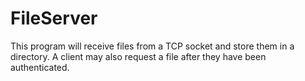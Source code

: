 # FileServer

This program will receive files from a TCP socket and store them in a directory. A client may also request a file after
they have been authenticated.
